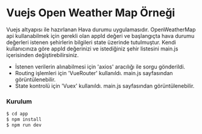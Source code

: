 # Vuejs Open Weather Map Örneği
Vuejs altyapısı ile hazırlanan Hava durumu uygulamasıdır. 
OpenWeatherMap api kullanabilmek için gerekli olan appId değeri ve başlangıçta hava durumu değerleri istenen şehirlerin bilgileri state üzerinde tutulmuştur. Kendi kullanıcınıza göre appId değerinizi ve istediğiniz şehir listesini main.js içerisinden değiştirebilirsiniz. 

  - İstenen verilerin alınabilmesi için 'axios' aracılığı ile sorgu gönderildi.
  - Routing işlemleri için 'VueRouter' kullanıldı. main.js sayfasından görüntülenebilir.
  - State kontrolü için 'Vuex' kullanıldı. main.js sayfasından görüntülenebilir.

### Kurulum

```sh
$ cd app
$ npm install
$ npm run dev
```